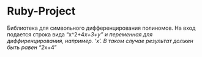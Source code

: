 # Ruby-Project
Библиотека для символьного дифференцирования полиномов. На вход подается строка вида “x^2+4*x+3+y” и переменная для диффиренцирования, например. ‘x’. В таком случае результат должен быть равен “2*x+4”

